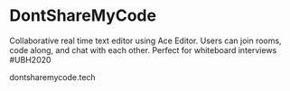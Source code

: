 # DontShareMyCode

Collaborative real time text editor using Ace Editor. Users can join rooms, code along, and chat with each other.
Perfect for whiteboard interviews
#UBH2020

dontsharemycode.tech
